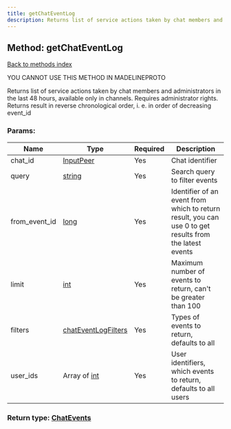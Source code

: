 ```yaml
---
title: getChatEventLog
description: Returns list of service actions taken by chat members and administrators in the last 48 hours, available only in channels. Requires administrator rights. Returns result in reverse chronological order, i. e. in order of decreasing event_id
---
```

## Method: getChatEventLog  
[Back to methods index](index.md)


YOU CANNOT USE THIS METHOD IN MADELINEPROTO


Returns list of service actions taken by chat members and administrators in the last 48 hours, available only in channels. Requires administrator rights. Returns result in reverse chronological order, i. e. in order of decreasing event_id

### Params:

| Name     |    Type       | Required | Description |
|----------|---------------|----------|-------------|
|chat\_id|[InputPeer](../types/InputPeer.md) | Yes|Chat identifier|
|query|[string](../types/string.md) | Yes|Search query to filter events|
|from\_event\_id|[long](../types/long.md) | Yes|Identifier of an event from which to return result, you can use 0 to get results from the latest events|
|limit|[int](../types/int.md) | Yes|Maximum number of events to return, can't be greater than 100|
|filters|[chatEventLogFilters](../types/chatEventLogFilters.md) | Yes|Types of events to return, defaults to all|
|user\_ids|Array of [int](../types/int.md) | Yes|User identifiers, which events to return, defaults to all users|


### Return type: [ChatEvents](../types/ChatEvents.md)

